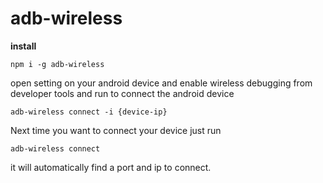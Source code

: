 # adb-wireless

**install**

```
npm i -g adb-wireless
```

open setting on your android device and enable wireless debugging from developer tools and run to connect the android device

```
adb-wireless connect -i {device-ip}
```

Next time you want to connect your device just run

```
adb-wireless connect
```

it will automatically find a port and ip to connect.
